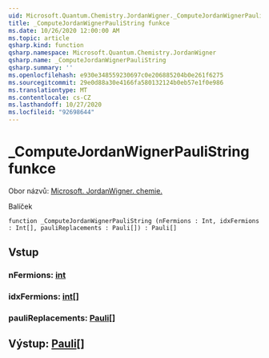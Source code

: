 ```yaml
---
uid: Microsoft.Quantum.Chemistry.JordanWigner._ComputeJordanWignerPauliString
title: _ComputeJordanWignerPauliString funkce
ms.date: 10/26/2020 12:00:00 AM
ms.topic: article
qsharp.kind: function
qsharp.namespace: Microsoft.Quantum.Chemistry.JordanWigner
qsharp.name: _ComputeJordanWignerPauliString
qsharp.summary: ''
ms.openlocfilehash: e930e348559230697c0e206885204b0e261f6275
ms.sourcegitcommit: 29e0d88a30e4166fa580132124b0eb57e1f0e986
ms.translationtype: MT
ms.contentlocale: cs-CZ
ms.lasthandoff: 10/27/2020
ms.locfileid: "92698644"
---
```

# <a name="_computejordanwignerpaulistring-function"></a>_ComputeJordanWignerPauliString funkce

Obor názvů: [Microsoft. JordanWigner. chemie.](xref:Microsoft.Quantum.Chemistry.JordanWigner)

Balíček [](https://nuget.org/packages/)




```qsharp
function _ComputeJordanWignerPauliString (nFermions : Int, idxFermions : Int[], pauliReplacements : Pauli[]) : Pauli[]
```


## <a name="input"></a>Vstup

### <a name="nfermions--int"></a>nFermions: [int](xref:microsoft.quantum.lang-ref.int)




### <a name="idxfermions--int"></a>idxFermions: [int](xref:microsoft.quantum.lang-ref.int)[]




### <a name="paulireplacements--pauli"></a>pauliReplacements: [Pauli](xref:microsoft.quantum.lang-ref.pauli)[]





## <a name="output--pauli"></a>Výstup: [Pauli](xref:microsoft.quantum.lang-ref.pauli)[]

